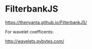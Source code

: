 # FilterbankJS
https://thenyanta.github.io/FilterbankJS/

For wavelet coefficents:

http://wavelets.pybytes.com/
